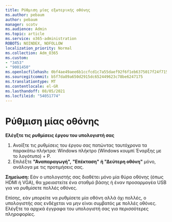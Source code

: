 ```yaml
---
title: Ρύθμιση μίας εξωτερικής οθόνης
ms.author: pebaum
author: pebaum
manager: scotv
ms.audience: Admin
ms.topic: article
ms.service: o365-administration
ROBOTS: NOINDEX, NOFOLLOW
localization_priority: Normal
ms.collection: Adm_O365
ms.custom:
- "3453"
- "9001450"
ms.openlocfilehash: 0bf4ae49aee6b1ccfcd1c7a55daef92f6f1eb6375017f24f715264235460c3ef
ms.sourcegitcommit: b5f7da89a650d2915dc652449623c78be6247175
ms.translationtype: MT
ms.contentlocale: el-GR
ms.lasthandoff: 08/05/2021
ms.locfileid: "54051774"
---
```

# <a name="set-up-one-monitor"></a>Ρύθμιση μίας οθόνης

**Ελέγξτε τις ρυθμίσεις έργου του υπολογιστή σας**

1. Ανοίξτε τις ρυθμίσεις του έργου σας πατώντας ταυτόχρονα τα παρακάτω πλήκτρα: Windows πλήκτρο (Windows κουμπί Έναρξης με το λογότυπο) + P.
2. Επιλέξτε **"Αναπαραγωγή",** **"Επέκταση"** **ή "Δεύτερη οθόνη"** μόνο, ανάλογα με τις προτιμήσεις σας.

**Σημείωση:** Εάν ο υπολογιστής σας διαθέτει μόνο μία θύρα οθόνης (όπως HDMI ή VGA), θα χρειαστείτε ένα σταθμό βάσης ή έναν προσαρμογέα USB για να ρυθμίσετε πολλές οθόνες.

Επίσης, εάν μπορείτε να ρυθμίσετε μία οθόνη αλλά όχι πολλές, ο υπολογιστής σας ενδέχεται να μην είναι συμβατός με πολλές οθόνες. Ελέγξτε τα αρχικά έγγραφα του υπολογιστή σας για περισσότερες πληροφορίες.